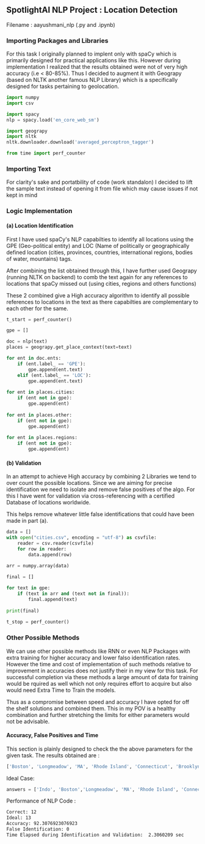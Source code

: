 ## SpotlightAI NLP Project : Location Detection

Filename : aayushmani_nlp (.py and .ipynb)

### Importing Packages and Libraries

For this task I originally planned to implent only with spaCy which is primarily designed for practical applications like this. However during implementation I realized that the results obtained were not of very high accuracy (i.e < 80-85%). Thus I decided to augment it with Geograpy (based on NLTK another famous NLP Library) which is a specifically designed for tasks pertaining to geolocation.

```python
import numpy
import csv

import spacy
nlp = spacy.load('en_core_web_sm')

import geograpy
import nltk
nltk.downloader.download('averaged_perceptron_tagger')

from time import perf_counter
```

### Importing Text

For clarity's sake and portatbility of code (work standalon) I decided to lift the sample text instead of opening it from file which may cause issues if not kept in mind

### Logic Implementation

#### (a) Location Identification

First I have used spaCy's NLP capabilties to identify all locations using the GPE (Geo-political entity) and LOC (Name of politically or geographically defined location (cities, provinces, countries, international regions, bodies of water, mountains) tags.

After combining the list obtained through this,  I have further used Geograpy (running NLTK on backend) to comb the text again for any references to locations that spaCy missed out (using cities, regions and others functions)

These 2 combined give a High accuracy algorithm to identify all possible references to locations in the text as there capabilties are complementary to each other for the same.

```python
t_start = perf_counter()

gpe = []

doc = nlp(text)
places = geograpy.get_place_context(text=text)

for ent in doc.ents:
    if (ent.label_ == 'GPE'):
        gpe.append(ent.text)
    elif (ent.label_ == 'LOC'):
        gpe.append(ent.text)
    
for ent in places.cities:
    if (ent not in gpe):
        gpe.append(ent)
    
for ent in places.other:
    if (ent not in gpe):
        gpe.append(ent)
    
for ent in places.regions:
    if (ent not in gpe):
        gpe.append(ent)
```

#### (b) Validation

In an attempt to achieve High accuracy by combining 2 Libraries we tend to over count the possible locations. Since we are aiming for precise identification we need to isolate and remove false positives of the algo. For this I have went for validation via cross-referencing with a certified Database of locations worldwide.

This helps remove whatever little false identifications that could have been made in part (a).

```python
data = []
with open("cities.csv", encoding = "utf-8") as csvfile:
    reader = csv.reader(csvfile)
    for row in reader:
        data.append(row)
        
arr = numpy.array(data)

final = []

for text in gpe:
    if (text in arr and (text not in final)):
        final.append(text)
        
print(final)
        
t_stop = perf_counter()
```

### Other Possible Methods  

We can use other possible methods like RNN or even NLP Packages with extra training for higher accuracy and lower falso identification rates. However the time and cost of implementation of such methods relative to improvement in accuracies does not justify their in my view for this task. For successful completion via these methods a large amount of data for training would be rquired as well which not only requires effort to acquire but also would need Extra Time to Train the models.

Thus as a compromise between speed and accuracy I have opted for off the shelf solutions and combined them. This in my POV is a healthy combination and further stretching the limits for either parameters would not be advisable.

####  Accuracy, False Positives and Time

This section is plainly designed to check the the above parameters for the given task. The results obtained are :

```bash
['Boston', 'Longmeadow', 'MA', 'Rhode Island', 'Connecticut', 'Brooklyn', 'Chicago', 'San Francisco', 'Cambridge', 'Sugar Land', 'TX', 'NYC']
```
Ideal Case:
```python
answers = ['Indo', 'Boston','Longmeadow', 'MA', 'Rhode Island', 'Connecticut', 'Sugar Land', 'TX', 'Brooklyn', 'NYC', 'Chicago', 'San Francisco', 'Cambridge']
```
Performance of NLP Code :
```bash
Correct: 12
Ideal: 13
Accuracy: 92.3076923076923
False Identification: 0
Time Elapsed during Identification and Validation:  2.3060209 sec
```



